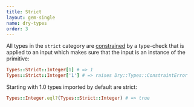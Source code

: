 ```yaml
---
title: Strict
layout: gem-single
name: dry-types
order: 3
---
```


All types in the `strict` category are [constrained](/gems/dry-types/constraints) by a type-check that is applied to an input which makes sure that the input is an instance of the primitive:

``` ruby
Types::Strict::Integer[1] # => 1
Types::Strict::Integer['1'] # => raises Dry::Types::ConstraintError
```

Starting with 1.0 types imported by default are strict:

``` ruby
Types::Integer.eql?(Types::Strict::Integer) # => true
```

